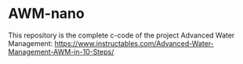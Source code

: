 # AWM-nano
 
 This repository is the complete c-code of the project Advanced Water Management: https://www.instructables.com/Advanced-Water-Management-AWM-in-10-Steps/

